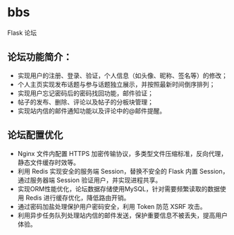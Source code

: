 # bbs
Flask 论坛

## 论坛功能简介：
 - 实现用户的注册、登录、验证，个人信息（如头像、昵称、签名等）的修改；
 - 个人主页实现发布话题与参与话题独立展示，并按照最新时间倒序排列；
 - 实现用户忘记密码后的密码找回功能，邮件验证；
 - 帖子的发布、删除、评论以及帖子的分板块管理；
 - 实现站内信的邮件通知功能以及评论中的@邮件提醒。

## 论坛配置优化
 - Nginx 文件内配置 HTTPS 加密传输协议，多类型文件压缩标准，反向代理，静态文件缓存时效等。
 - 利用 Redis 实现安全的服务端 Session，替换不安全的 Flask 内置 Session，通过服务器端 Session 验证用户，并实现进程共享。
 - 实现ORM性能优化，论坛数据存储使用MySQL，针对需要频繁读取的数据使用 Redis 进行缓存优化，降低路由开销。
 - 通过密码加盐处理保护用户密码安全，利用 Token 防范 XSRF 攻击。
 - 利用异步任务队列处理站内信的邮件发送，保护重要信息不被丢失，提高用户体验。

